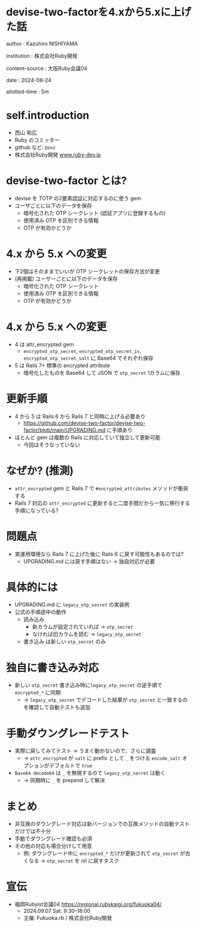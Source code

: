 # devise-two-factorを4.xから5.xに上げた話

author
:   Kazuhiro NISHIYAMA

institution
:   株式会社Ruby開発

content-source
:   大阪Ruby会議04

date
:   2024-08-24

allotted-time
:   5m

# self.introduction

- 西山 和広
- Ruby のコミッター
- github など: `@znz`
- 株式会社Ruby開発
  www.ruby-dev.jp

# devise-two-factor とは?

- devise を TOTP の2要素認証に対応するのに使う gem
- ユーザごとに以下のデータを保存
  - 暗号化された OTP シークレット
    (認証アプリに登録するもの)
  - 使用済み OTP を区別できる情報
  - OTP が有効かどうか

# 4.x から 5.x への変更

- 下2個はそのままでいいが OTP シークレットの保存方法が変更
- (再掲載) ユーザーごとに以下のデータを保存
  - 暗号化された OTP シークレット
  - 使用済み OTP を区別できる情報
  - OTP が有効かどうか

# 4.x から 5.x への変更

- 4 は attr_encrypted gem
  - `encrypted_otp_secret`, `encrypted_otp_secret_iv`, `encrypted_otp_secret_salt` に Base64 でそれぞれ保存
- 5 は Rails 7+ 標準の encrypted attribute
  - 暗号化したものを Base64 して JSON で `otp_secret` 1カラムに保存

# 更新手順

- 4 から 5 は Rails 6 から Rails 7 と同時に上げる必要あり
  - <https://github.com/devise-two-factor/devise-two-factor/blob/main/UPGRADING.md> に手順あり
- ほとんど gem は複数の Rails に対応していて独立して更新可能
  - 今回はそうなっていない

# なぜか? (推測)

- `attr_encrypted` gem と Rails 7 で `#encrypted_attributes` メソッドが衝突する
- Rails 7 対応の `attr_encrypted` に更新すると二度手間だから一気に移行する手順になっている?

# 問題点

- 実運用環境なら Rails 7 に上げた後に Rails 6 に戻す可能性もあるのでは?
  - UPGRADING.md には戻す手順はない → 独自対応が必要

# 具体的には

- UPGRADING.md に `legacy_otp_secret` の実装例
- 公式の手順途中の動作
  - 読み込み
    - 新カラムが設定されていれば → `otp_secret`
    - なければ旧カラムを読む → `legacy_otp_secret`
  - 書き込み は新しい `otp_secret` のみ

# 独自に書き込み対応

- 新しい `otp_secret` 書き込み時に`legacy_otp_secret` の逆手順で `encrypted_*` に同期
  - → `legacy_otp_secret` でデコードした結果が `otp_secret` と一致するのを確認して自動テストも追加

# 手動ダウングレードテスト

- 実際に戻してみてテスト → うまく動かないので、さらに調査
  - → `attr_encrypted` が `salt` に prefix として `_` をつける `encode_salt` オプションがデフォルトで `true`
- `Base64.decode64` は `_` を無視するので `legacy_otp_secret` は動く
  - → 同期時に `_` を prepend して解決

# まとめ

- 非互換のダウングレード対応は新バージョンでの互換メソッドの自動テストだけでは不十分
- 手動でダウングレード確認も必須
- その他の対応も場合分けして用意
  - 例: ダウングレード中に `encrypted_*` だけが更新されて `otp_secret` が古くなる → `otp_secret` を nil に戻すタスク

# 宣伝

- 福岡Rubyist会議04 <https://regional.rubykaigi.org/fukuoka04/>
  - 2024.09.07 Sat. 9:30–18:00
  - 主催: Fukuoka.rb / 株式会社Ruby開発
